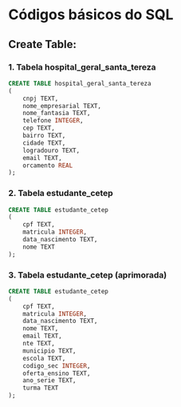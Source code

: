 # Códigos básicos do SQL

## Create Table:

### 1. Tabela hospital_geral_santa_tereza

```sql
CREATE TABLE hospital_geral_santa_tereza
(
	cnpj TEXT,
	nome_empresarial TEXT,
	nome_fantasia TEXT,
	telefone INTEGER,
	cep TEXT,
	bairro TEXT,
	cidade TEXT,
	logradouro TEXT,
	email TEXT,
	orcamento REAL
);
```
### 2. Tabela estudante_cetep

```sql
CREATE TABLE estudante_cetep
(
	cpf TEXT,
	matricula INTEGER,
	data_nascimento TEXT,
	nome TEXT
);
```

### 3. Tabela estudante_cetep (aprimorada)

```sql
CREATE TABLE estudante_cetep
(
	cpf TEXT,
	matricula INTEGER,
	data_nascimento TEXT,
	nome TEXT,
	email TEXT,
	nte TEXT,
	municipio TEXT,
	escola TEXT,
	codigo_sec INTEGER,
	oferta_ensino TEXT,
	ano_serie TEXT,
	turma TEXT
);
```
